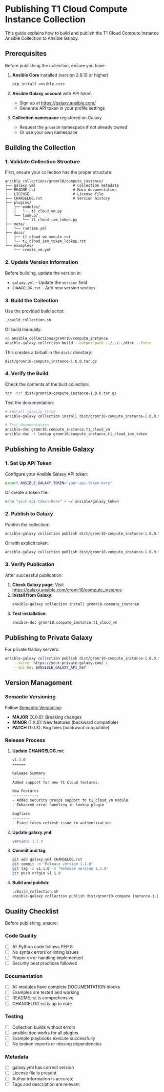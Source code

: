 # Publishing T1 Cloud Compute Instance Collection

This guide explains how to build and publish the T1 Cloud Compute Instance Ansible Collection to Ansible Galaxy.

## Prerequisites

Before publishing the collection, ensure you have:

1. **Ansible Core** installed (version 2.9.10 or higher)
   ```bash
   pip install ansible-core
   ```

2. **Ansible Galaxy account** with API token
   - Sign up at https://galaxy.ansible.com/
   - Generate API token in your profile settings

3. **Collection namespace** registered on Galaxy
   - Request the `gromr10` namespace if not already owned
   - Or use your own namespace

## Building the Collection

### 1. Validate Collection Structure

First, ensure your collection has the proper structure:

```
ansible_collections/gromr10/compute_instance/
├── galaxy.yml                 # Collection metadata
├── README.rst                 # Main documentation
├── LICENSE                    # License file
├── CHANGELOG.rst              # Version history
├── plugins/
│   ├── modules/
│   │   └── t1_cloud_vm.py
│   └── lookup/
│       └── t1_cloud_iam_token.py
├── meta/
│   └── runtime.yml
├── docs/
│   ├── t1_cloud_vm_module.rst
│   └── t1_cloud_iam_token_lookup.rst
└── examples/
    └── create_vm.yml
```

### 2. Update Version Information

Before building, update the version in:
- `galaxy.yml` - Update the `version` field
- `CHANGELOG.rst` - Add new version section

### 3. Build the Collection

Use the provided build script:

```bash
./build_collection.sh
```

Or build manually:

```bash
cd ansible_collections/gromr10/compute_instance
ansible-galaxy collection build --output-path ../../../dist --force
```

This creates a tarball in the `dist/` directory:
```
dist/gromr10-compute_instance-1.0.0.tar.gz
```

### 4. Verify the Build

Check the contents of the built collection:

```bash
tar -tzf dist/gromr10-compute_instance-1.0.0.tar.gz
```

Test the documentation:

```bash
# Install locally first
ansible-galaxy collection install dist/gromr10-compute_instance-1.0.0.tar.gz --force

# Test documentation
ansible-doc gromr10.compute_instance.t1_cloud_vm
ansible-doc -t lookup gromr10.compute_instance.t1_cloud_iam_token
```

## Publishing to Ansible Galaxy

### 1. Set Up API Token

Configure your Ansible Galaxy API token:

```bash
export ANSIBLE_GALAXY_TOKEN="your-api-token-here"
```

Or create a token file:

```bash
echo "your-api-token-here" > ~/.ansible/galaxy_token
```

### 2. Publish to Galaxy

Publish the collection:

```bash
ansible-galaxy collection publish dist/gromr10-compute_instance-1.0.0.tar.gz
```

Or with explicit token:

```bash
ansible-galaxy collection publish dist/gromr10-compute_instance-1.0.0.tar.gz --api-key your-api-token-here
```

### 3. Verify Publication

After successful publication:

1. **Check Galaxy page**: Visit https://galaxy.ansible.com/gromr10/compute_instance
2. **Install from Galaxy**:
   ```bash
   ansible-galaxy collection install gromr10.compute_instance
   ```
3. **Test installation**:
   ```bash
   ansible-doc gromr10.compute_instance.t1_cloud_vm
   ```

## Publishing to Private Galaxy

For private Galaxy servers:

```bash
ansible-galaxy collection publish dist/gromr10-compute_instance-1.0.0.tar.gz \
    --server https://your-private-galaxy.com/ \
    --api-key $ANSIBLE_GALAXY_API_KEY
```

## Version Management

### Semantic Versioning

Follow [Semantic Versioning](https://semver.org/):

- **MAJOR** (X.0.0): Breaking changes
- **MINOR** (1.X.0): New features (backward compatible)
- **PATCH** (1.0.X): Bug fixes (backward compatible)

### Release Process

1. **Update CHANGELOG.rst**:
   ```rst
   v1.1.0
   ======

   Release Summary
   ---------------
   Added support for new T1 Cloud features.

   New Features
   ------------
   - Added security groups support to t1_cloud_vm module
   - Enhanced error handling in lookup plugin

   Bugfixes
   --------
   - Fixed token refresh issue in authentication
   ```

2. **Update galaxy.yml**:
   ```yaml
   version: 1.1.0
   ```

3. **Commit and tag**:
   ```bash
   git add galaxy.yml CHANGELOG.rst
   git commit -m "Release version 1.1.0"
   git tag -a v1.1.0 -m "Release version 1.1.0"
   git push origin v1.1.0
   ```

4. **Build and publish**:
   ```bash
   ./build_collection.sh
   ansible-galaxy collection publish dist/gromr10-compute_instance-1.1.0.tar.gz
   ```

## Quality Checklist

Before publishing, ensure:

### Code Quality
- [ ] All Python code follows PEP 8
- [ ] No syntax errors or linting issues
- [ ] Proper error handling implemented
- [ ] Security best practices followed

### Documentation
- [ ] All modules have complete DOCUMENTATION blocks
- [ ] Examples are tested and working
- [ ] README.rst is comprehensive
- [ ] CHANGELOG.rst is up to date

### Testing
- [ ] Collection builds without errors
- [ ] ansible-doc works for all plugins
- [ ] Example playbooks execute successfully
- [ ] No broken imports or missing dependencies

### Metadata
- [ ] galaxy.yml has correct version
- [ ] License file is present
- [ ] Author information is accurate
- [ ] Tags and description are relevant
